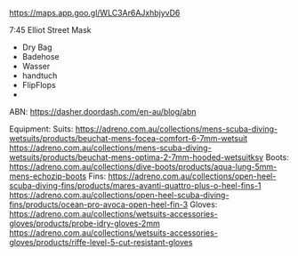https://maps.app.goo.gl/WLC3Ar6AJxhbjyvD6

7:45 Elliot Street Mask
- Dry Bag
- Badehose
- Wasser
- handtuch
- FlipFlops
- 





ABN: https://dasher.doordash.com/en-au/blog/abn

Equipment:
	Suits:
	https://adreno.com.au/collections/mens-scuba-diving-wetsuits/products/beuchat-mens-focea-comfort-6-7mm-wetsuit
	https://adreno.com.au/collections/mens-scuba-diving-wetsuits/products/beuchat-mens-optima-2-7mm-hooded-wetsuitksy
	Boots:
	https://adreno.com.au/collections/dive-boots/products/aqua-lung-5mm-mens-echozip-boots
	Fins: 
	https://adreno.com.au/collections/open-heel-scuba-diving-fins/products/mares-avanti-quattro-plus-o-heel-fins-1
	https://adreno.com.au/collections/open-heel-scuba-diving-fins/products/ocean-pro-avoca-open-heel-fin-3
	Gloves:
	https://adreno.com.au/collections/wetsuits-accessories-gloves/products/probe-idry-gloves-2mm
	https://adreno.com.au/collections/wetsuits-accessories-gloves/products/riffe-level-5-cut-resistant-gloves
